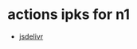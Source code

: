 # actions ipks for n1

* [jsdelivr](https://cdn.jsdelivr.net/gh/o0HalfLife0o/actions-ipk-for-n1@release/)
